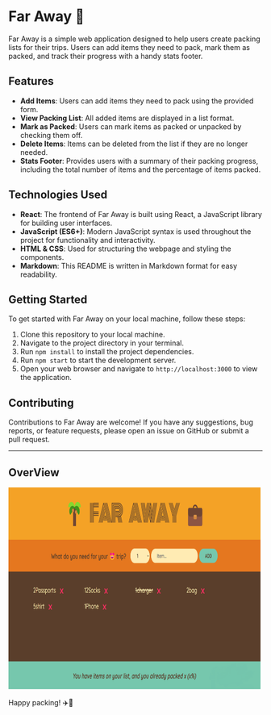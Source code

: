 # Far Away 💼

Far Away is a simple web application designed to help users create packing lists for their trips. Users can add items they need to pack, mark them as packed, and track their progress with a handy stats footer.

## Features

- **Add Items**: Users can add items they need to pack using the provided form.
- **View Packing List**: All added items are displayed in a list format.
- **Mark as Packed**: Users can mark items as packed or unpacked by checking them off.
- **Delete Items**: Items can be deleted from the list if they are no longer needed.
- **Stats Footer**: Provides users with a summary of their packing progress, including the total number of items and the percentage of items packed.

## Technologies Used

- **React**: The frontend of Far Away is built using React, a JavaScript library for building user interfaces.
- **JavaScript (ES6+)**: Modern JavaScript syntax is used throughout the project for functionality and interactivity.
- **HTML & CSS**: Used for structuring the webpage and styling the components.
- **Markdown**: This README is written in Markdown format for easy readability.

## Getting Started

To get started with Far Away on your local machine, follow these steps:

1. Clone this repository to your local machine.
2. Navigate to the project directory in your terminal.
3. Run `npm install` to install the project dependencies.
4. Run `npm start` to start the development server.
5. Open your web browser and navigate to `http://localhost:3000` to view the application.

## Contributing

Contributions to Far Away are welcome! If you have any suggestions, bug reports, or feature requests, please open an issue on GitHub or submit a pull request.

---

## OverView

<img src="public/img/Screenshot.png" width="500px" height="400px">

Happy packing! ✈️🌴
